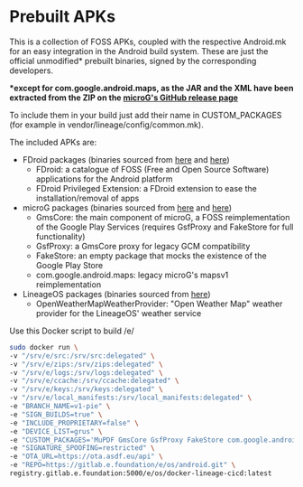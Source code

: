 # Prebuilt APKs

This is a collection of FOSS APKs, coupled with the respective Android.mk for an
easy integration in the Android build system.
These are just the official unmodified* prebuilt binaries, signed by the
corresponding developers.

__*except for com.google.android.maps, as the JAR and the XML have been extracted from the ZIP on the [microG's GitHub release page](https://github.com/microg/android_frameworks_mapsv1/releases)__

To include them in your build just add their name in CUSTOM_PACKAGES (for
example in vendor/lineage/config/common.mk).

The included APKs are:
 * FDroid packages (binaries sourced from [here](https://f-droid.org/packages/org.fdroid.fdroid/) and [here](https://f-droid.org/packages/org.fdroid.fdroid.privileged/))
   * FDroid: a catalogue of FOSS (Free and Open Source Software) applications for the Android platform
   * FDroid Privileged Extension: a FDroid extension to ease the installation/removal of apps
 * microG packages (binaries sourced from [here](https://microg.org/download.html) and [here](https://github.com/microg/android_frameworks_mapsv1))
   * GmsCore: the main component of microG, a FOSS reimplementation of the Google Play Services (requires GsfProxy and FakeStore for full functionality)
   * GsfProxy: a GmsCore proxy for legacy GCM compatibility
   * FakeStore: an empty package that mocks the existence of the Google Play Store
   * com.google.android.maps: legacy microG's mapsv1 reimplementation
 * LineageOS packages (binaries sourced from [here](https://download.lineageos.org/extras))
   * OpenWeatherMapWeatherProvider: "Open Weather Map" weather provider for the LineageOS' weather service

Use this Docker script to build /e/
```bash
sudo docker run \
-v "/srv/e/src:/srv/src:delegated" \
-v "/srv/e/zips:/srv/zips:delegated" \
-v "/srv/e/logs:/srv/logs:delegated" \
-v "/srv/e/ccache:/srv/ccache:delegated" \
-v "/srv/e/keys:/srv/keys:delegated" \
-v "/srv/e/local_manifests:/srv/local_manifests:delegated" \
-e "BRANCH_NAME=v1-pie" \
-e "SIGN_BUILDS=true" \
-e "INCLUDE_PROPRIETARY=false" \
-e "DEVICE_LIST=grus" \
-e "CUSTOM_PACKAGES='MuPDF GmsCore GsfProxy FakeStore com.google.android.maps.jar Mail BlissLauncher BlissIconPack AppleNlpBackend OpenWeatherMapWeatherProvider OsmAnd Weather Notes Tasks NominatimNlpBackend DroidGuard OpenKeychain Message Browser BrowserWebView Apps LibreOfficeViewer'" \
-e "SIGNATURE_SPOOFING=restricted" \
-e "OTA_URL=https://ota.asdf.eu/api" \
-e "REPO=https://gitlab.e.foundation/e/os/android.git" \
registry.gitlab.e.foundation:5000/e/os/docker-lineage-cicd:latest
```
